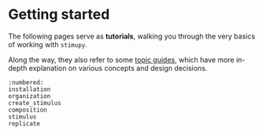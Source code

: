 # Getting started

The following pages serve as **tutorials**,
walking you through the very basics of working with `stimupy`.

Along the way, they also refer to some [topic guides](../topic_guides/topic_guides),
which have more in-depth explanation on various concepts and design decisions.


```{toctree}
:numbered:
installation
organization
create_stimulus
composition
stimulus
replicate
```